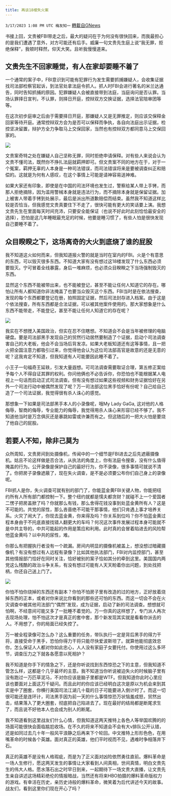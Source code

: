 ```yaml
---
title: 再谈18楼失火案
---
```

`3/17/2023 1:08 PM UTC 梅友知一` [轉載自GNews](https://gnews.org/articles/1022447)

         
书接上回，文贵被FBI带走之后，最大的疑问在于为何没有很快回来，而我最担心的是我们遭遇了意外，对方可能还有后手。威廉一句文贵先生庭上说“我无罪，拒绝保释”，我顿时释然，仰天大笑。且听我慢慢道来。


## **文贵先生不回家睡觉，有人在家却要睡不着了**

一个通常的案子中，FBI意识到可能有犯罪行为发生需要抓捕嫌疑人，会收集证据找司法部检察官起诉，到法官处拿法庭令抓人。抓人时FBI会进行著名的米兰达通告，同时告知抓捕的原因。犯罪嫌疑人会被直接带到法庭，当庭询问是否认罪。当场认罪择日宣判，不认罪，则择日开庭，控辩双方交换证据，选择法官陪审团等等。

在这次初步庭审之后由于需要择日开庭，那嫌疑人又是无罪推定，则应该交保释金回家等待开庭。通常控辩双方会为是否可以保释而争执，各自向法庭出示证据，检控坚决留置，辩护方全力争取马上交保回家，当然也有控辩双方都同意马上交保回家的。

![](https://i.imgur.com/by1W3IY.jpg)

文贵案奇特之处在嫌疑人自己坚称无罪，同时拒绝申请保释。对有些人来说会认为文贵不懂司法，既然你不挣扎法庭就羁押即可。但文贵案不同的地方在于，对于一个冤案，羁押无辜的人本身是一种司法错误，而司法错误将来是要被调查纠正和赔偿的。这就是为何有人感叹，在这个事情上可能是请神容易送神难。

如果大家还有印象，即使是在中国的司法环境也发生过，警察给某人带上手铐，而那人拒绝摘除，因为滥用警械本身就是违法行为，而不摘除本身就是保留证据。加上被害人带着手铐到处展示，最后是派出所道歉赔偿而结束。虽然我不知道这样比较是否恰当，但我感觉文贵真要住下不走了，很快可能有更大的笑话要上演。我想文贵先生在里面每天时间充沛，只要安全能保证（也说不好此时此刻恰恰最安全的选择），恐怕是这几年睡眠最充足的时候，他要是睡习惯了，有些人怕是很快发现自己要睡不着了。


## **众目睽睽之下，这场离奇的大火到底烧了谁的屁股**

我不知道这火如何而来，但我知道报火警的就是当时在室内的FBI。火是个有意思的东西，可以毁灭很多东西。不知道大家有没有想过这18楼发现了什么东西必须要毁灭。宁可冒着全线暴露，身后一堆麻烦，也必须众目睽睽之下当场强制毁灭的东西。

显然这个东西不能被带出来，也不能被登记，甚至不能让任何人知道它的存在。哪怕让所有人都知道你非法掩盖了也要当众毁灭这个东西。FBI当时是在依法搜查，发现的每个东西都要登记在册，拍照固定证据，然后司法封存进入档案。由于这是个依法搜查，所有东西都是合法证据，可以被其他案件使用的。那大家想象是什么东西不能带走，不能登记，甚至不能让任何人知道它的存在呢？

![](https://i.imgur.com/09hgUhN.jpg)

我实在不想搅入美国政治，但实在忍不住瞎想。不知道会不会是当年被修理的电脑硬盘。要是司法部黑手发现自己的贸然行动居然要制造了个证据，启动个司法调查害自己的大老板，他会不会当场后背发凉。如果大老板知道还有这等事情，且一把火把全国注意力都吸引过来，你觉得他会认为这位司法部高官是故意的还是无意的呢？这我肯定不知道，但我知道有人可能要因此睡不着了。

小王子一句福奇王延轶，引发大量遐想。可司法调查需要取证合理，第五修正案给予每个人不得自证其罪的权利。你问他俩也不必告诉你，你恐怕也不能根据某人电视上一句话而启动正式司法调查。但有没有想过如果这些视频和财务证据恰好在另外一个司法行动中被偶然发现了呢？万一司法部这位黑手恰好有份呢？自己给自己造了一个司法证据，我觉得很有杀人诛心的感觉。

那想象一下如果是司法部黑手本人的小录像呢，哦My Lady GaGa, 这对他的人格侮辱，智商的侮辱，专业能力的侮辱，我觉得用杀人诛心来形容已经不够了。我不知道他当时是万念俱灰还是暴跳如雷或许兼而有之。但这随后的一把大火怕是要烧了他自己的屁股。


## **若要人不知，除非己莫为**

众所周知，文贵房间到处摄像机，传闻中的一个细节是FBI进去之后先遮蔽摄像机。姑且不论这样做是否合法，从执法的角度上，你有法庭令搜查，没有什么值得掩盖的行为。公开录像是保护自己的最好行为，你不录像，很多事情可就说不清了。你把房子录像遮蔽了，现在失火调查，是不是必须要公布你们自己身上的录像呢。

FBI抓人是你，失火调查可就有别的部门了，你能蓝金黄FBI关键人物，你能把纽约所有人所有部门都控制一下。整个纽约就都是懦夫都贪财？就碰不上一个爱国者二愣子把房盖掀了吗？你就那么有钱，那么舍得花钱没事到处蓝金黄所有人？这是不可能的。共党的尿性，那么吝啬绝不可能干那事情，他们只肯遇上事才培养关系。火灾了闹大了，你现去蓝金黄，你来得及吗？你关系到位吗？你不怕蓝金黄过程本身由于不托底直接找错人翻更大的车吗？何况这次事件发展过程本身可能就不是中共主导的，中共可能起的作用是策应和利用。此时真的会冒着陷进去的风险帮他蓝金黄吗？以中共的尿性，难。

你那么有把握执行者没有一个疏漏。房间内明显的摄像机被盖上，想没想过暗藏摄像机？有没有想过有人远程有录像？比如其他执法部门，FBI对内监控部门，甚至其他情报部门恰好在同时关注，恰好被别的案子恰如其分的牵到这里。美国国内两党这么残酷的政治斗争关系，有没有想过可能有人天天盼着你出问题，到处找把柄，你还自己送上门了。

![](https://i.imgur.com/tix2ekT.png)

你怕不怕你烧掉的东西还有副本？你怕不怕房子里有改造的过的地方，正好放着烧掉东西的正本，或者对你来说比你看到的那些还可怕的东西。而这一切会不会在火灾调查中被其他司法部门“偶然”发现，成为证据，启动了新的司法调查。想想就可怕啊，不经意间可能又多了一批睡不着觉的。万一你真的这样想了，专门派人再次去现场处理，怕不怕这次才是真正的套中套，那个新发现其实就是看看你派去的人。不用想了，你的局面已经失控了。

万一被全程录像可怎么办？这么重要的任务，带队执行一定是背后黑手的得力干将，直接受命于黑手，恐怕你得力干将只能尽快爱波斯坦了。就算他能彻底效忠你，怎么保证人人都对你如此忠心，人人没有家庭子女要托付。你使用过这么多环节，调查压力之下就各各愿意以死相护？

我不知道是你手下的情急之下，还是你听说找到东西惊恐之下的主意，但我知道不管怎么样，这都是个几乎最坏的主意。我不知道当你听说被迫失火的时候脑子里有没有跑过一万匹草泥马，不对你应该是脑子里都是WTF。但我知道你此时心里应该也要面对上面这万千疑问。而且此时的你应该已经明白这次是原以为机会来到其实是中了圈套，你横行美国司法江湖几十载的日子可能要进入倒计时了。而这一切很可能还是连环计，司法黑手因为前一天的什么事情惊恐万状恼羞成怒，贸然出击，结果落入了更大圈套，彻底把自己陷进去了。现在最好的结局都是断尾求生了，而且说不好他本人也会成为别人的断尾。

我不知道看到这里战友们什么心情，但我知道这两天推特上各色人等举国欢腾的的场面可能很快会面临尴尬收场。在不久的将来不知道会不会有大v排队公开认错，还是如同过去几十年一般风平浪静之后再来下个轮回。中文推特上形形色色，在用嘴革命的时候各个英雄。面对真正的英雄，他们平时视而不见，遇难时争相落井下石。

真正的英雄不是没有人格瑕疵，而是为了正义面对凶险依然勇往直前。爆料革命是一场人生修行，愿这两天发生的事情让大家看到人间真相，世间真情，明白文贵先生的伟大人格。愿水落石出之时早日到来，一起期待下一场文贵大直播，让文贵先生亲自讲述这场精彩绝伦的情报暗战，当然还有将来HBO拍摄的爆料革命版权力的游戏。有幸活在历史，亲历史诗般的爆料革命，微笑着为后代讲述今天的故事。战友们，看到这里你们现在开心了吗？
